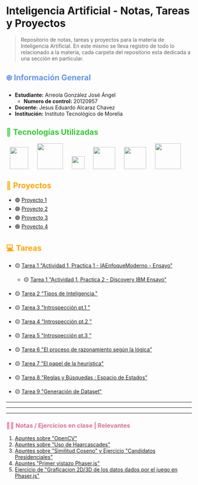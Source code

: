 # Inteligencia Artificial - Notas, Tareas y Proyectos
> Repositorio de notas, tareas y proyectos para la materia de Inteligencia Artificial. En este mismo se lleva registro de todo lo relacionado a la materia, cada carpeta del repositorio esta dedicada a una sección en particular.

## <span style="color:Cornflowerblue">❄️ Información General</span>

- **Estudiante:** Arreola González José Ángel
    - **Numero de control:** 20120957
- **Docente:** Jesus Eduardo Alcaraz Chavez
- **Institución:** Instituto Tecnológico de Morelia

## <span style="color:Limegreen">🥪 Tecnologías Utilizadas</span> 
<p align="center">
<img src="https://s3.dualstack.us-east-2.amazonaws.com/pythondotorg-assets/media/community/logos/python-logo-only.png" width="50" height="60" style="margin-right: 20"/>
<img src="https://icon.icepanel.io/Technology/svg/scikit-learn.svg" width="" height="70" style="margin-right: 20"/>
<img src="https://seeklogo.com/images/M/matplotlib-logo-AEB3DC9BB4-seeklogo.com.png" width="" height="35" style="margin-right: 20"/>
<img src="https://pandas.pydata.org/static/img/pandas_white.svg" width="" height="60" style="margin-right: 20"/>
<img src="https://numpy.org/images/logo.svg" width="" height="60" style="margin-right: 20"/>
<img src="https://upload.wikimedia.org/wikipedia/commons/e/e7/Phaser_Logo.png" width="" height="70" style="margin-right: 20"/>
</p>

## <span style="color:orange">🤖 Proyectos</span> 

- 🟢 [Proyecto 1](link-al-proyecto-1)
- 🟢 [Proyecto 2](link-al-proyecto-2)
- 🟢 [Proyecto 3](link-al-proyecto-3)
- 🟢 [Proyecto 4](link-al-proyecto-4)

## <span style="color:orange">💻 Tareas</span> 

- 🟡 [Tarea 1 "Actividad 1, Practica 1 - IAEnfoqueModerno - Ensayo"](Tareas/Ensayos/1.1_LibroIAEnfoqueModerno_Ensayo.md)
    - 🟡 [Tarea 1 "Actividad 1, Practica 2 - Discovery IBM Ensayo"](Tareas/Ensayos/1.2_DiscoveryIBM_Ensayo.md)

- 🟡 [Tarea 2 "Tipos de Inteligencia."](Tareas/Ensayos/2._TeoríaInteligenciasMultiples_Ensayo.md)

- 🟡 [Tarea 3 "Introspección pt.1 "](Tareas/Ensayos/Tarea3_Ajedrez.md)

- 🟡 [Tarea 4 "Introspección pt.2 "](Tareas/Tarea_4_Islas.ipynb)

- 🟡 [Tarea 5 "Introspección pt.3 "](Tareas/Tarea5_IslasRojas.ipynb)

- 🟡 [Tarea 6 "El proceso de razonamiento según la lógica"](link-a-la-tarea-3)

- 🟡 [Tarea 7 "El papel de la heurística"](link-a-la-tarea-3)

- 🟡 [Tarea 8 "Reglas y Búsquedas : Espacio de Estados"](Ejercicios%20en%20Clase/Tarea_8_ReglasyBusquedas.md)

- 🟡 [Tarea 9 "Generación de Dataset"](link-a-la-tarea-3)

---
---
---
### <span style="color:Palevioletred">✍🏽 Notas / Ejercicios en clase | Relevantes</span> 

1. [Apuntes sobre "OpenCV"](Apuntes%20de%20Clase/AI_Exercise_OpenCV.ipynb)
1. [Apuntes sobre "Uso de Haarcascades"](Apuntes%20de%20Clase/AI_Haar_Cascade.ipynb)
1. [Apuntes sobre "Similitud Coseno" y Ejercicio "Candidatos Presidenciales"](Apuntes%20de%20Clase/Similitud%20Coseno.ipynb)
1. [Apuntes "Primer vistazo Phaser.js"](Apuntes%20de%20Clase/phaser/phaser/demo1.js)
1. [Ejercicio de "Graficacion 2D/3D de los datos dados por el juego en Phaser.js"](Ejercicios%20en%20Clase/GraficacionPhaser/)

